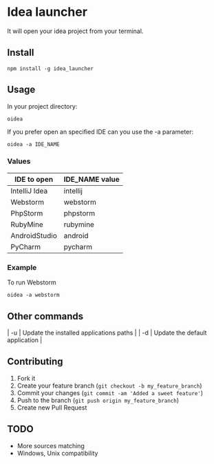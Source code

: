 # Idea launcher

It will open your idea project from your terminal.

## Install

```shell
npm install -g idea_launcher
```

## Usage

In your project directory:

```shell
oidea
```

If you prefer open an specified IDE can you use the -a parameter:

```shell
oidea -a IDE_NAME
```

### Values

| IDE to open     | IDE_NAME value   |
| --------------- | ---------------- |
| IntelliJ Idea   | intellij         |
| Webstorm        | webstorm         |
| PhpStorm        | phpstorm         |
| RubyMine        | rubymine         |
| AndroidStudio   | android          |
| PyCharm         | pycharm          |

### Example

To run Webstorm

```shell
oidea -a webstorm
```

## Other commands

| -u | Update the installed applications paths |
| -d | Update the default application |

## Contributing

1. Fork it
2. Create your feature branch (`git checkout -b my_feature_branch`)
3. Commit your changes (`git commit -am 'Added a sweet feature'`)
4. Push to the branch (`git push origin my_feature_branch`)
5. Create new Pull Request

## TODO

- More sources matching
- Windows, Unix compatibility

